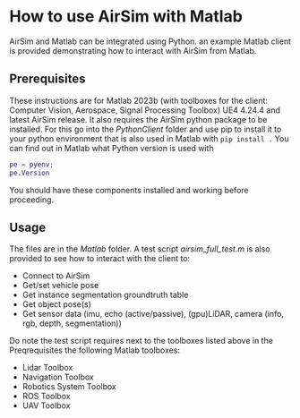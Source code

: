 # How to use AirSim with Matlab

AirSim and Matlab can be integrated using Python. an example Matlab client is provided demonstrating how to interact with AirSim from Matlab.

## Prerequisites

These instructions are for Matlab 2023b (with toolboxes for the client: Computer Vision, Aerospace, Signal Processing Toolbox) UE4 4.24.4 and latest AirSim release.
It also requires the AirSim python package to be installed. 
For this go into the _PythonClient_ folder and use pip to install it to your python environment that is also used in Matlab with `pip install .`
You can find out in Matlab what Python version is used with 
```matlab
pe = pyenv;
pe.Version
```

You should have these components installed and working before proceeding.

## Usage
The files are in the _Matlab_ folder. A test script _airsim_full_test.m_ is also provided to see how to interact with the client to:
 * Connect to AirSim
 * Get/set vehicle pose
 * Get instance segmentation groundtruth table
 * Get object pose(s)
 * Get sensor data (imu, echo (active/passive), (gpu)LiDAR, camera (info, rgb, depth, segmentation))

Do note the test script requires next to the toolboxes listed above in the Preqrequisites the following Matlab toolboxes:
 * Lidar Toolbox
 * Navigation Toolbox
 * Robotics System Toolbox
 * ROS Toolbox
 * UAV Toolbox